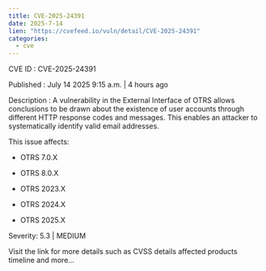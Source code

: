 ```yaml
--- 
title: CVE-2025-24391
date: 2025-7-14
lien: "https://cvefeed.io/vuln/detail/CVE-2025-24391"
categories:
  - cve
---
```


CVE ID : CVE-2025-24391

Published :  July 14
2025
9:15 a.m. | 4 hours ago

Description : A vulnerability in the External Interface of OTRS allows conclusions to be drawn about the existence of user accounts through different HTTP response codes and messages. This enables an attacker to systematically identify valid email addresses.

This issue affects: 

  *  OTRS 7.0.X

  *  OTRS 8.0.X
  *  OTRS 2023.X
  *  OTRS 2024.X
  *  OTRS 2025.X

Severity: 5.3 | MEDIUM

Visit the link for more details
such as CVSS details
affected products
timeline
and more...
